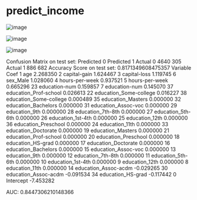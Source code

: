 # predict_income

![image](https://user-images.githubusercontent.com/97363174/219844178-9333224e-b66d-4085-90e6-0db43eed3b20.png)

![image](https://user-images.githubusercontent.com/97363174/219844193-084a7e28-a034-402d-bb1f-7308d566ddd6.png)

![image](https://user-images.githubusercontent.com/97363174/219844203-0617c1b0-25a5-4a11-bf4a-1f812bcd515a.png)

Confusion Matrix on test set:            Predicted 0  Predicted 1
Actual 0         4640          305
Actual 1          886          682
Accuracy Score on test set:  0.8171349608475357
                  Variable      Coef
1                      age  2.268350
2             capital-gain  1.624467
3             capital-loss  1.119745
6                 sex_Male  1.028060
4           hours-per-week  0.937521
5           hours-per-week  0.665296
23           education-num  0.159857
7            education-num  0.145070
37   education_Prof-school  0.026613
22  education_Some-college  0.016227
38  education_Some-college  0.000489
35       education_Masters  0.000000
32     education_Bachelors  0.000000
31     education_Assoc-voc  0.000000
29           education_9th  0.000000
28       education_7th-8th  0.000000
27       education_5th-6th  0.000000
26       education_1st-4th  0.000000
25          education_12th  0.000000
36     education_Preschool  0.000000
24          education_11th  0.000000
33     education_Doctorate  0.000000
19       education_Masters  0.000000
21   education_Prof-school  0.000000
20     education_Preschool  0.000000
18       education_HS-grad  0.000000
17     education_Doctorate  0.000000
16     education_Bachelors  0.000000
15     education_Assoc-voc  0.000000
13           education_9th  0.000000
12       education_7th-8th  0.000000
11       education_5th-6th  0.000000
10       education_1st-4th  0.000000
9           education_12th  0.000000
8           education_11th  0.000000
14    education_Assoc-acdm -0.029265
30    education_Assoc-acdm -0.091534
34       education_HS-grad -0.117442
0                Intercept -7.453282

AUC: 0.8447306210148366
